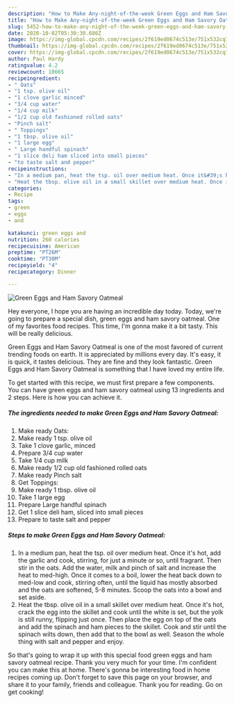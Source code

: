 ```yaml
---
description: "How to Make Any-night-of-the-week Green Eggs and Ham Savory Oatmeal"
title: "How to Make Any-night-of-the-week Green Eggs and Ham Savory Oatmeal"
slug: 5452-how-to-make-any-night-of-the-week-green-eggs-and-ham-savory-oatmeal
date: 2020-10-02T05:30:30.686Z
image: https://img-global.cpcdn.com/recipes/2f619ed0674c513e/751x532cq70/green-eggs-and-ham-savory-oatmeal-recipe-main-photo.jpg
thumbnail: https://img-global.cpcdn.com/recipes/2f619ed0674c513e/751x532cq70/green-eggs-and-ham-savory-oatmeal-recipe-main-photo.jpg
cover: https://img-global.cpcdn.com/recipes/2f619ed0674c513e/751x532cq70/green-eggs-and-ham-savory-oatmeal-recipe-main-photo.jpg
author: Paul Hardy
ratingvalue: 4.2
reviewcount: 10665
recipeingredient:
- " Oats"
- "1 tsp. olive oil"
- "1 clove garlic minced"
- "3/4 cup water"
- "1/4 cup milk"
- "1/2 cup old fashioned rolled oats"
- "Pinch salt"
- " Toppings"
- "1 tbsp. olive oil"
- "1 large egg"
- " Large handful spinach"
- "1 slice deli ham sliced into small pieces"
- "to taste salt and pepper"
recipeinstructions:
- "In a medium pan, heat the tsp. oil over medium heat. Once it&#39;s hot, add the garlic and cook, stirring, for just a minute or so, until fragrant. Then stir in the oats. Add the water, milk and pinch of salt and increase the heat to med-high. Once it comes to a boil, lower the heat back down to med-low and cook, stirring often, until the liquid has mostly absorbed and the oats are softened, 5-8 minutes. Scoop the oats into a bowl and set aside."
- "Heat the tbsp. olive oil in a small skillet over medium heat. Once it&#39;s hot, crack the egg into the skillet and cook until the white is set, but the yolk is still runny, flipping just once. Then place the egg on top of the oats and add the spinach and ham pieces to the skillet. Cook and stir until the spinach wilts down, then add that to the bowl as well. Season the whole thing with salt and pepper and enjoy."
categories:
- Recipe
tags:
- green
- eggs
- and

katakunci: green eggs and 
nutrition: 260 calories
recipecuisine: American
preptime: "PT26M"
cooktime: "PT30M"
recipeyield: "4"
recipecategory: Dinner

---
```



![Green Eggs and Ham Savory Oatmeal](https://img-global.cpcdn.com/recipes/2f619ed0674c513e/751x532cq70/green-eggs-and-ham-savory-oatmeal-recipe-main-photo.jpg)

Hey everyone, I hope you are having an incredible day today. Today, we're going to prepare a special dish, green eggs and ham savory oatmeal. One of my favorites food recipes. This time, I'm gonna make it a bit tasty. This will be really delicious.



Green Eggs and Ham Savory Oatmeal is one of the most favored of current trending foods on earth. It is appreciated by millions every day. It's easy, it is quick, it tastes delicious. They are fine and they look fantastic. Green Eggs and Ham Savory Oatmeal is something that I have loved my entire life.


To get started with this recipe, we must first prepare a few components. You can have green eggs and ham savory oatmeal using 13 ingredients and 2 steps. Here is how you can achieve it.

<!--inarticleads1-->

##### The ingredients needed to make Green Eggs and Ham Savory Oatmeal:

1. Make ready  Oats:
1. Make ready 1 tsp. olive oil
1. Take 1 clove garlic, minced
1. Prepare 3/4 cup water
1. Take 1/4 cup milk
1. Make ready 1/2 cup old fashioned rolled oats
1. Make ready Pinch salt
1. Get  Toppings:
1. Make ready 1 tbsp. olive oil
1. Take 1 large egg
1. Prepare  Large handful spinach
1. Get 1 slice deli ham, sliced into small pieces
1. Prepare to taste salt and pepper




<!--inarticleads2-->

##### Steps to make Green Eggs and Ham Savory Oatmeal:

1. In a medium pan, heat the tsp. oil over medium heat. Once it&#39;s hot, add the garlic and cook, stirring, for just a minute or so, until fragrant. Then stir in the oats. Add the water, milk and pinch of salt and increase the heat to med-high. Once it comes to a boil, lower the heat back down to med-low and cook, stirring often, until the liquid has mostly absorbed and the oats are softened, 5-8 minutes. Scoop the oats into a bowl and set aside.
1. Heat the tbsp. olive oil in a small skillet over medium heat. Once it&#39;s hot, crack the egg into the skillet and cook until the white is set, but the yolk is still runny, flipping just once. Then place the egg on top of the oats and add the spinach and ham pieces to the skillet. Cook and stir until the spinach wilts down, then add that to the bowl as well. Season the whole thing with salt and pepper and enjoy.




So that's going to wrap it up with this special food green eggs and ham savory oatmeal recipe. Thank you very much for your time. I'm confident you can make this at home. There's gonna be interesting food in home recipes coming up. Don't forget to save this page on your browser, and share it to your family, friends and colleague. Thank you for reading. Go on get cooking!

